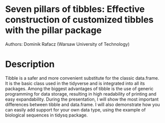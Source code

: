 # Seven pillars of tibbles: Effective construction of customized tibbles with the pillar package

Authors: Dominik Rafacz (Warsaw University of Technology) 

# Description 

Tibble is a safer and more convenient substitute for the classic data.frame. It is the basic class used in the tidyverse and is integrated into all its packages. Among the biggest advantages of tibble is the use of generic programming for data storage, resulting in high readability of printing and easy expandability. During the presentation, I will show the most important differences between tibble and data.frame. I will also demonstrate how you can easily add support for your own data type, using the example of biological sequences in tidysq package.